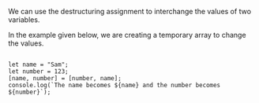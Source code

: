 We can use the destructuring assignment
to interchange the values
of two variables.

In the example given below,
we are creating a
temporary array to change the values.

<Editor lang="javascript">
<code>
let name = "Sam";
let number = 123;
[name, number] = [number, name];
console.log(`The name becomes ${name} and the number becomes ${number}`);
</code>
</Editor>